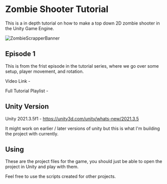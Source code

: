 # Zombie Shooter Tutorial

This is a in depth tutorial on how to make a top down 2D zombie shooter in the Unity Game Engine.

![ZombieScrapperBanner](https://user-images.githubusercontent.com/108351496/176287761-2d5b7ab6-6aa6-4258-8dd2-604121be1591.png)

## Episode 1

This is from the frist episode in the tutorial series, where we go over some setup, player movement, and rotation.

Video Link - 

Full Tutorial Playlist - 

## Unity Version

Unity 2021.3.5f1 - https://unity3d.com/unity/whats-new/2021.3.5

It might work on earlier / later versions of unity but this is what I'm building the project with currently.

## Using

These are the project files for the game, you should just be able to open the project in Unity and play with them.

Feel free to use the scripts created for other projects.
